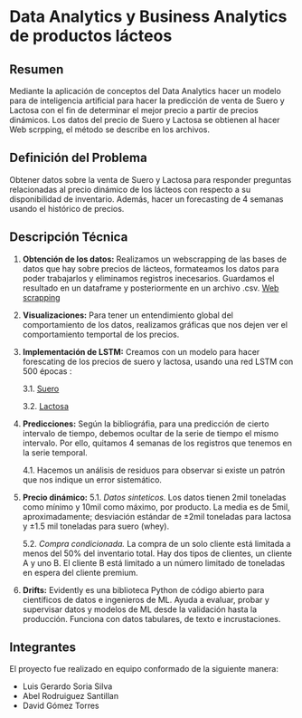 # Data Analytics y Business Analytics de productos lácteos

## Resumen

Mediante la aplicación de conceptos del Data Analytics hacer un modelo para de inteligencia artificial
para hacer la predicción de venta de Suero y Lactosa con el fin de determinar el mejor precio a partir de
precios dinámicos. Los datos del precio de Suero y Lactosa se obtienen al hacer Web scrpping, el método se describe en los archivos.


## Definición del Problema

Obtener datos sobre la venta de Suero y Lactosa para responder preguntas relacionadas al precio dinámico de los lácteos con respecto a su disponibilidad de inventario. Además, hacer un forecasting de 4 semanas usando el histórico de precios.


## Descripción Técnica

1. **Obtención de los datos:**
    Realizamos un webscrapping de las bases de datos que hay sobre precios de lácteos, formateamos los datos para poder trabajarlos y eliminamos registros inecesarios. Guardamos el resultado en un dataframe y posteriormente en un archivo .csv. [Web scrapping](./data/data_pricing.csv)
2. **Visualizaciones:**
   Para tener un entendimiento global del comportamiento de los datos, realizamos gráficas que nos dejen ver el comportamiento temportal de los precios.
3. **Implementación de LSTM:**
  Creamos con un modelo para hacer forescating de los precios de suero y lactosa, usando una red LSTM con 500 épocas :

    3.1. [Suero](./models/model_whey.pt)
  
    3.2. [Lactosa](./models/model_lactose.pt)
   
4. **Predicciones:**
   Según la bibliográfia, para una predicción de cierto intervalo de tiempo, debemos ocultar de la serie de tiempo el mismo intervalo. Por ello, quitamos 4 semanas de los registros que tenemos en la serie temporal.

   4.1. Hacemos un análisis de residuos para observar si existe un patrón que nos indique un error sistemático.
   
5. **Precio dinámico:**
   5.1. *Datos sinteticos.* Los datos tienen 2mil toneladas como mínimo y 10mil como máximo, por         producto. La media es de 5mil, aproximadamente; desviación estándar de ±2mil toneladas           para lactosa y ±1.5 mil toneladas para suero (whey).

   5.2. *Compra condicionada.* La compra de un solo cliente está limitada a menos del 50% del             inventario total. Hay dos tipos de clientes, un cliente A y uno B. El cliente B
        está limitado a un número limitado de toneladas en espera del cliente premium.
 
7. **Drifts:**
   Evidently es una biblioteca Python de código abierto para científicos de datos e ingenieros de ML. Ayuda a evaluar, probar y supervisar datos y modelos de ML desde la validación hasta la producción. Funciona con datos tabulares, de texto e incrustaciones.
   


## Integrantes

El proyecto fue realizado en equipo conformado de la siguiente manera:

* Luis Gerardo Soria Silva
* Abel Rodruiguez Santillan
* David Gómez Torres
